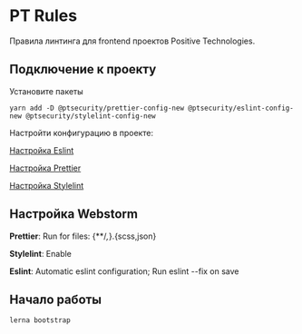 # PT Rules

Правила линтинга для frontend проектов Positive Technologies.

## Подключение к проекту
Установите пакеты
```
yarn add -D @ptsecurity/prettier-config-new @ptsecurity/eslint-config-new @ptsecurity/stylelint-config-new
```

Настройти конфигурацию в проекте:

[Настройка Eslint](packages/eslint-config/README.md)

[Настройка Prettier](packages/prettier-config/README.md)

[Настройка Stylelint](packages/stylelint-config/README.md)

## Настройка Webstorm
**Prettier**:
Run for files: {**/*,*}.{scss,json}

**Stylelint**: 
Enable

**Eslint**: 
Automatic eslint configuration;
Run eslint --fix on save

## Начало работы
```lerna bootstrap```
